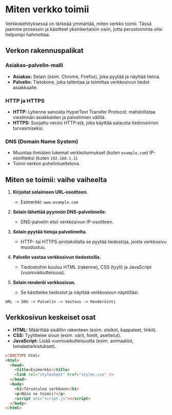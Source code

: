 # Miten verkko toimii

Verkkokehityksessä on tärkeää ymmärtää, miten verkko toimii. Tässä jaamme prosessin ja käsitteet yksinkertaisiin osiin, jotta perustoiminta olisi helpompi hahmottaa.

## Verkon rakennuspalikat

### Asiakas–palvelin-malli

- **Asiakas:** Selain (esim. Chrome, Firefox), joka pyytää ja näyttää tietoa.
- **Palvelin:** Tietokone, joka tallentaa ja toimittaa verkkosivun tiedot asiakkaalle.

### HTTP ja HTTPS

- **HTTP:** Lyhenne sanoista HyperText Transfer Protocol; mahdollistaa viestinnän asiakkaiden ja palvelimien välillä.
- **HTTPS:** Suojattu versio HTTP:stä, joka käyttää salausta tiedonsiirron turvaamiseksi.

### DNS (Domain Name System)

- Muuntaa ihmisten lukemat verkkotunnukset (kuten `example.com`) IP-osoitteiksi (kuten `192.168.1.1`).
- Toimii verkon puhelinluettelona.

## Miten se toimii: vaihe vaiheelta

1. **Kirjoitat selaimeen URL-osoitteen.**

   - Esimerkki: `www.example.com`

2. **Selain lähettää pyynnön DNS-palvelimelle.**

   - DNS-palvelin etsii verkkosivun IP-osoitteen.

3. **Selain pyytää tietoja palvelimelta.**

   - HTTP- tai HTTPS-protokollalla se pyytää tiedostoja, joista verkkosivu muodostuu.

4. **Palvelin vastaa verkkosivun tiedostoilla.**

   - Tiedostoihin kuuluu HTML (rakenne), CSS (tyyli) ja JavaScript (vuorovaikutteisuus).

5. **Selain renderöi verkkosivun.**
   - Se käsittelee tiedostot ja näyttää verkkosivun näytölläsi.

```plaintext
URL -> DNS -> Palvelin -> Vastaus -> Renderöinti
```

## Verkkosivun keskeiset osat

- **HTML:** Määrittää sisällön rakenteen (esim. otsikot, kappaleet, linkit).
- **CSS:** Tyylittelee sivun (esim. värit, fontit, asettelut).
- **JavaScript:** Lisää vuorovaikutteisuutta (esim. animaatiot, lomaketarkistukset).

```html
<!DOCTYPE html>
<html>
  <head>
    <title>Esimerkki</title>
    <link rel="stylesheet" href="styles.css" />
  </head>
  <body>
    <h1>Tervetuloa verkkoon</h1>
    <p>Näin se toimii!</p>
    <script src="script.js"></script>
  </body>
</html>
```
